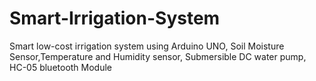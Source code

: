 # Smart-Irrigation-System
Smart low-cost irrigation system using Arduino UNO,  Soil Moisture Sensor,Temperature and Humidity sensor, Submersible DC water pump, HC-05 bluetooth Module
